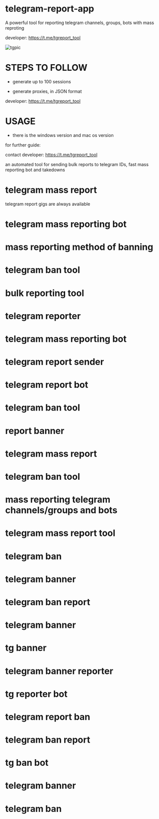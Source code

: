 # telegram-report-app
A powerful tool for reporting telegram channels, groups, bots with mass reproting

developer: https://t.me/tgreport_tool

![tgpic](https://github.com/user-attachments/assets/ec6dfbe4-5d36-44a9-a6d5-0ec1580136a2)

# STEPS TO FOLLOW
- generate up to 100 sessions

- generate proxies, in JSON format

developer:  https://t.me/tgreport_tool

# USAGE
- there is the windows version and mac os version

for further guide:

contact developer:  https://t.me/tgreport_tool

an automated tool for sending bulk reports to telegram IDs, fast mass reporting bot and takedowns

# telegram mass report
telegram report gigs are always available
# telegram mass reporting bot
# mass reporting method of banning
# telegram ban tool
# bulk reporting tool
# telegram reporter
# telegram mass reporting bot
# telegram report sender
# telegram report bot
# telegram ban tool
# report banner
# telegram mass report
# telegram ban tool
# mass reporting telegram channels/groups and bots
# telegram mass report tool
# telegram ban
# telegram banner
# telegram ban report
# telegram banner
# tg banner
# telegram banner reporter
# tg reporter bot
# telegram report ban
# telegram ban report
# tg ban bot
# telegram banner
# telegram ban

